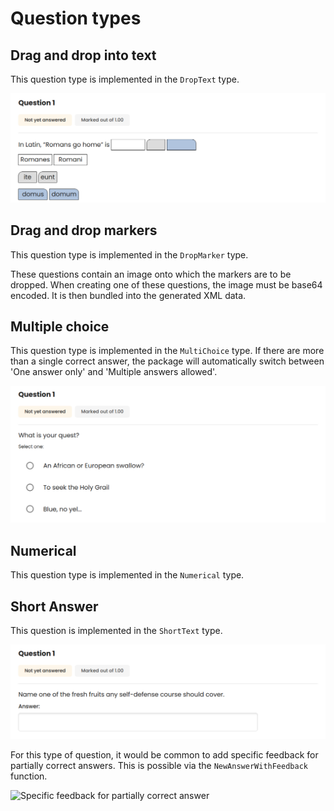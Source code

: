# Question types
## Drag and drop into text
This question type is implemented in the `DropText` type.

![Moodle rendering a 'Drag and drop into text' question](exampleImages/dropText.png)

## Drag and drop markers
This question type is implemented in the `DropMarker` type.

These questions contain an image onto which the markers are to be dropped. When creating one of these questions, the image must be base64 encoded. It is then bundled into the generated XML data.

## Multiple choice
This question type is implemented in the `MultiChoice` type. If there are more than a single correct answer, the package will automatically switch between 'One answer only' and 'Multiple answers allowed'.

![Moodle rendering a 'Multiple choice' question](exampleImages/multichoice.png)

## Numerical
This question type is implemented in the `Numerical` type.

## Short Answer
This question is implemented in the `ShortText` type.

![Moodle rendering a 'Short Answer' question](exampleImages/shortText.png)

For this type of question, it would be common to add specific feedback for partially correct answers. This is possible via the `NewAnswerWithFeedback` function.

![Specific feedback for partially correct answer](examplesImages/shortTextFeedback.png)
